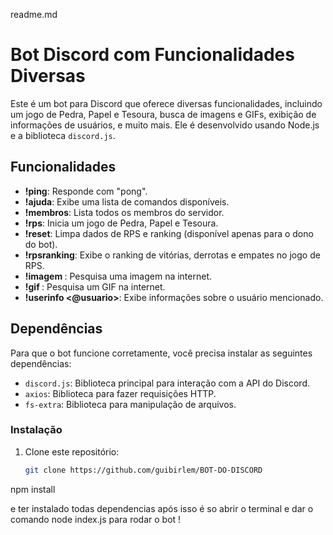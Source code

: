 readme.md
# Bot Discord com Funcionalidades Diversas

Este é um bot para Discord que oferece diversas funcionalidades, incluindo um jogo de Pedra, Papel e Tesoura, busca de imagens e GIFs, exibição de informações de usuários, e muito mais. Ele é desenvolvido usando Node.js e a biblioteca `discord.js`.

## Funcionalidades

- **!ping**: Responde com "pong".
- **!ajuda**: Exibe uma lista de comandos disponíveis.
- **!membros**: Lista todos os membros do servidor.
- **!rps**: Inicia um jogo de Pedra, Papel e Tesoura.
- **!reset**: Limpa dados de RPS e ranking (disponível apenas para o dono do bot).
- **!rpsranking**: Exibe o ranking de vitórias, derrotas e empates no jogo de RPS.
- **!imagem <termo>**: Pesquisa uma imagem na internet.
- **!gif <termo>**: Pesquisa um GIF na internet.
- **!userinfo <@usuario>**: Exibe informações sobre o usuário mencionado.

## Dependências

Para que o bot funcione corretamente, você precisa instalar as seguintes dependências:

- `discord.js`: Biblioteca principal para interação com a API do Discord.
- `axios`: Biblioteca para fazer requisições HTTP.
- `fs-extra`: Biblioteca para manipulação de arquivos.

### Instalação

1. Clone este repositório:

   ```bash
   git clone https://github.com/guibirlem/BOT-DO-DISCORD

npm install

e ter instalado todas dependencias
após isso é so abrir o terminal e dar o comando node index.js para rodar o bot !
